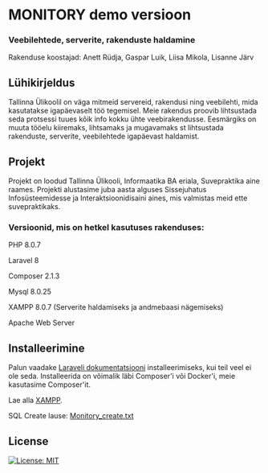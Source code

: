 
# MONITORY demo versioon
### Veebilehtede, serverite, rakenduste haldamine

Rakenduse koostajad: Anett Rüdja, Gaspar Luik, Liisa Mikola, Lisanne Järv 

## Lühikirjeldus
Tallinna Ülikoolil on väga mitmeid servereid, rakendusi ning veebilehti, mida kasutatakse igapäevaselt töö tegemisel. Meie rakendus proovib lihtsustada seda protsessi tuues kõik info kokku ühte veebirakendusse. Eesmärgiks on muuta tööelu kiiremaks, lihtsamaks ja mugavamaks st lihtsustada rakenduste, serverite, veebilehtede igapäevast haldamist.

## Projekt
Projekt on loodud Tallinna Ülikooli, Informaatika BA eriala, Suvepraktika aine raames. Projekti alustasime juba aasta alguses Sissejuhatus Infosüsteemidesse ja Interaktsioonidisaini aines, mis valmistas meid ette suvepraktikaks.


### Versioonid, mis on hetkel kasutuses rakenduses:

PHP 8.0.7

Laravel 8

Composer 2.1.3

Mysql  8.0.25

XAMPP 8.0.7 (Serverite haldamiseks ja andmebaasi nägemiseks)

Apache Web Server


## Installeerimine
Palun vaadake [Laraveli dokumentatsiooni](https://laravel.com/docs/8.x) installeerimiseks, kui teil veel ei ole seda. Installeerida on võimalik läbi Composer'i või Docker'i, meie kasutasime Composer'it.

Lae alla [XAMPP](https://www.apachefriends.org/download.html).

SQL Create lause: 
[Monitory_create.txt](https://github.com/Anettrydja/new-monitory/files/6661736/Monitory_create.txt)

## License
[![License: MIT](https://img.shields.io/badge/License-MIT-yellow.svg)](https://github.com/Anettrydja/new-monitory/blob/main/LICENSE)

